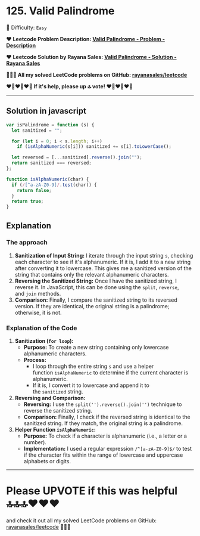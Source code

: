 # 125. Valid Palindrome

🌱 Difficulty: `Easy`

**❤️ Leetcode Problem Description: [Valid Palindrome - Problem - Description](https://leetcode.com/problems/valid-palindrome/description/)**

**❤️ Leetcode Solution by Rayana Sales: [Valid Palindrome - Solution - Rayana Sales](https://leetcode.com/problems/valid-palindrome/solutions/5681897/javascript-solution-explanation/)**

**💁🏻‍♀️ All my solved LeetCode problems on GitHub: [rayanasales/leetcode](https://github.com/rayanasales/leetcode)**

**❤️‍🔥❤️‍🔥❤️‍🔥 If it's help, please up 🔝 vote! ❤️‍🔥❤️‍🔥❤️‍🔥**

---

## Solution in javascript

```js
var isPalindrome = function (s) {
  let sanitized = "";

  for (let i = 0; i < s.length; i++)
    if (isAlphaNumeric(s[i])) sanitized += s[i].toLowerCase();

  let reversed = [...sanitized].reverse().join("");
  return sanitized === reversed;
};

function isAlphaNumeric(char) {
  if (/[^a-zA-Z0-9]/.test(char)) {
    return false;
  }
  return true;
}
```

## Explanation

### The approach

1. **Sanitization of Input String:** I iterate through the input string `s`, checking each character to see if it's alphanumeric. If it is, I add it to a new string after converting it to lowercase. This gives me a sanitized version of the string that contains only the relevant alphanumeric characters.
2. **Reversing the Sanitized String:** Once I have the sanitized string, I reverse it. In JavaScript, this can be done using the `split`, `reverse`, and `join` methods.
3. **Comparison:** Finally, I compare the sanitized string to its reversed version. If they are identical, the original string is a palindrome; otherwise, it is not.

### **Explanation of the Code**

1. **Sanitization (`for loop`):**
   - **Purpose:** To create a new string containing only lowercase alphanumeric characters.
   - **Process:**
     - I loop through the entire string `s` and use a helper function `isAlphaNumeric` to determine if the current character is alphanumeric.
     - If it is, I convert it to lowercase and append it to the `sanitized` string.
2. **Reversing and Comparison:**
   - **Reversing:** I use the `split('').reverse().join('')` technique to reverse the sanitized string.
   - **Comparison:** Finally, I check if the reversed string is identical to the sanitized string. If they match, the original string is a palindrome.
3. **Helper Function `isAlphaNumeric`:**
   - **Purpose:** To check if a character is alphanumeric (i.e., a letter or a number).
   - **Implementation:** I used a regular expression `/^[a-zA-Z0-9]$/` to test if the character fits within the range of lowercase and uppercase alphabets or digits.

---

# Please UPVOTE if this was helpful 🔝🔝🔝❤️❤️❤️

and check it out all my solved LeetCode problems on GitHub: [rayanasales/leetcode](https://github.com/rayanasales/leetcode) 🤙😚🤘

